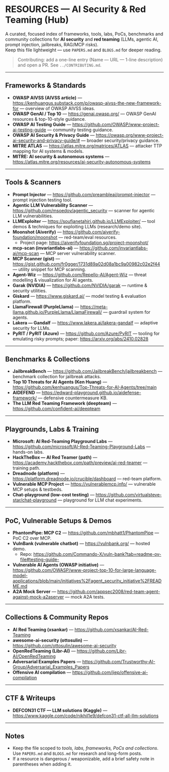 # RESOURCES — AI Security & Red Teaming (Hub)

A curated, focused index of frameworks, tools, labs, PoCs, benchmarks and community collections for **AI security** and **red teaming** (LLMs, agentic AI, prompt injection, jailbreaks, RAG/MCP risks).  
Keep this file lightweight — use `PAPERS.md` and `BLOGS.md` for deeper reading.

> Contributing: add a one-line entry (Name — URL — 1-line description) and open a PR. See `../CONTRIBUTING.md`.

---

## Frameworks & Standards
- **OWASP AIVSS (AIVSS article)** — https://kenhuangus.substack.com/p/owasp-aivss-the-new-framework-for — overview of OWASP AIVSS ideas.
- **OWASP GenAI / Top 10** — https://genai.owasp.org/ — OWASP GenAI resources & top-10-style guidance.
- **OWASP AI Testing Guide** — https://github.com/OWASP/www-project-ai-testing-guide — community testing guidance.
- **OWASP AI Security & Privacy Guide** — https://owasp.org/www-project-ai-security-and-privacy-guide/# — broader security/privacy guidance.
- **MITRE ATLAS** — https://atlas.mitre.org/matrices/ATLAS — attacker TTP mapping for AI systems & models.
- **MITRE: AI security & autonomous systems** — https://atlas.mitre.org/resources/ai-security-autonomous-systems

---

## Tools & Scanners
- **Prompt Injector** — https://github.com/preambleai/prompt-injector — prompt injection testing tool.
- **Agentic LLM Vulnerability Scanner** — https://github.com/msoedov/agentic_security — scanner for agentic LLM vulnerabilities.
- **LLMExploiter** — https://soufianetahiri.github.io/LLMExploiter/ — tool demos & techniques for exploiting LLMs (research/demo site).
- **Moonshot (Aiverify)** — https://github.com/aiverify-foundation/moonshot — red-team/eval resources.
  - Project page: https://aiverifyfoundation.sg/project-moonshot/
- **mcp-scan (invariantlabs-ai)** — https://github.com/invariantlabs-ai/mcp-scan — MCP server vulnerability scanner.
- **MCP Scanner (gist)** — https://gist.github.com/fr0gger/1731d89a02d08a1bc9a00982c02e2f44 — utility snippet for MCP scanning.
- **Agent-Wiz** — https://github.com/Repello-AI/Agent-Wiz — threat modelling & visualization for AI agents.
- **Garak (NVIDIA)** — https://github.com/NVIDIA/garak — runtime & security utilities.
- **Giskard** — https://www.giskard.ai/ — model testing & evaluation platform.
- **LlamaFirewall (PurpleLlama)** — https://meta-llama.github.io/PurpleLlama/LlamaFirewall/ — guardrail system for agents.
- **Lakera — Gandalf** — https://www.lakera.ai/lakera-gandalf — adaptive security for LLMs.
- **PyRIT / PyRIT (Azure)** — https://github.com/Azure/PyRIT — tooling for emulating risky prompts; paper: https://arxiv.org/abs/2410.02828

---

## Benchmarks & Collections
- **JailbreakBench** — https://github.com/JailbreakBench/jailbreakbench — benchmark collection for jailbreak attacks.
- **Top 10 Threats for AI Agents (Ken Huang)** — https://github.com/kenhuangus/Top-Threats-for-AI-Agents/tree/main
- **AIDEFEND** — https://edward-playground.github.io/aidefense-framework/ — defensive countermeasure KB.
- **The LLM Red Teaming Framework (deepteam)** — https://github.com/confident-ai/deepteam

---

## Playgrounds, Labs & Training
- **Microsoft: AI Red-Teaming Playground Labs** — https://github.com/microsoft/AI-Red-Teaming-Playground-Labs — hands-on labs.
- **HackTheBox — AI Red Teamer (path)** — https://academy.hackthebox.com/path/preview/ai-red-teamer — training path.
- **Dreadnode (platform)** — https://platform.dreadnode.io/crucible/dashboard — red-team platform.
- **Vulnerable MCP Project** — https://vulnerablemcp.info/ — vulnerable MCP setups & testbeds.
- **Chat-playground (low-cost testing)** — https://github.com/virtualsteve-star/chat-playground — playground for LLM chat experiments.

---

## PoC, Vulnerable Setups & Demos
- **PhantomPipe: MCP C2** — https://github.com/mbhatt1/PhantomPipe — PoC C2 over MCP.
- **VulnBank (vulnerable chatbot)** — https://vulnbank.org/ — hosted demo.
  - Repo: https://github.com/Commando-X/vuln-bank?tab=readme-ov-file#testing-guide-
- **Vulnerable AI Agents (OWASP initiative)** — https://github.com/OWASP/www-project-top-10-for-large-language-model-applications/blob/main/initiatives%2Fagent_security_initiative%2FREADME.md
- **A2A Mock Server** — https://github.com/appsec2008/red-team-agent-against-mock-a2aserver — mock A2A tests.

---

## Collections & Community Repos
- **AI Red Teaming (xsankar)** — https://github.com/xsankar/AI-Red-Teaming
- **awesome-ai-security (ottosulin)** — https://github.com/ottosulin/awesome-ai-security
- **OpenRedTeaming (Libr-AI)** — https://github.com/Libr-AI/OpenRedTeaming
- **Adversarial Examples Papers** — https://github.com/Trustworthy-AI-Group/Adversarial_Examples_Papers
- **Offensive AI compilation** — https://github.com/jiep/offensive-ai-compilation

---

## CTF & Writeups
- **DEFCON31 CTF — LLM solutions (Kaggle)** — https://www.kaggle.com/code/nikhil1e9/defcon31-ctf-all-llm-solutions

---

## Notes
- Keep the file scoped to *tools, labs, frameworks, PoCs and collections*. Use `PAPERS.md` and `BLOGS.md` for research and long-form posts.
- If a resource is dangerous / weaponizable, add a brief safety note in parentheses when adding it.

